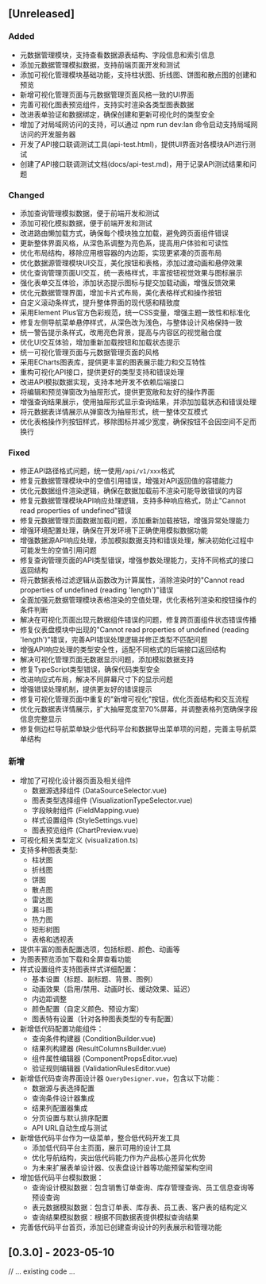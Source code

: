 ## [Unreleased]

### Added
- 元数据管理模块，支持查看数据源表结构、字段信息和索引信息
- 添加元数据管理模拟数据，支持前端页面开发和测试
- 添加可视化管理模块基础功能，支持柱状图、折线图、饼图和散点图的创建和预览
- 新增可视化管理页面与元数据管理页面风格一致的UI界面
- 完善可视化图表预览组件，支持实时渲染各类型图表数据
- 改进表单验证和数据绑定，确保创建和更新可视化时的类型安全
- 增加了对局域网访问的支持，可以通过 npm run dev:lan 命令启动支持局域网访问的开发服务器
- 开发了API接口联调测试工具(api-test.html)，提供UI界面对各模块API进行测试
- 创建了API接口联调测试文档(docs/api-test.md)，用于记录API测试结果和问题

### Changed
- 添加查询管理模拟数据，便于前端开发和测试
- 添加可视化模拟数据，便于前端开发和测试
- 改进路由懒加载方式，确保每个模块独立加载，避免跨页面组件错误
- 更新整体界面风格，从深色系调整为亮色系，提高用户体验和可读性
- 优化布局结构，移除应用根容器的内边距，实现更紧凑的页面布局
- 优化数据源管理模块UI交互，美化按钮和表格，添加过渡动画和悬停效果
- 优化查询管理页面UI交互，统一表格样式，丰富按钮视觉效果与图标展示
- 强化表单交互体验，添加状态提示图标与提交加载动画，增强反馈效果
- 优化元数据管理界面，增加卡片式布局，美化表格样式和操作按钮
- 自定义滚动条样式，提升整体界面的现代感和精致度
- 采用Element Plus官方色彩规范，统一CSS变量，增强主题一致性和标准化
- 修复左侧导航菜单悬停样式，从深色改为浅色，与整体设计风格保持一致
- 统一警告提示条样式，改用亮色背景，提高与内容区的视觉融合度
- 优化UI交互体验，增加重新加载按钮和加载状态提示
- 统一可视化管理页面与元数据管理页面的风格
- 采用ECharts图表库，提供更丰富的图表展示能力和交互特性
- 重构可视化API接口，提供更好的类型支持和错误处理
- 改进API模拟数据实现，支持本地开发不依赖后端接口
- 将编辑和预览弹窗改为抽屉形式，提供更宽敞和友好的操作界面
- 增强查询结果展示，使用抽屉形式显示查询结果，并添加加载状态和错误处理
- 将元数据表详情展示从弹窗改为抽屉形式，统一整体交互模式
- 优化表格操作列按钮样式，移除图标并减少宽度，确保按钮不会因空间不足而换行

### Fixed
- 修正API路径格式问题，统一使用`/api/v1/xxx`格式 
- 修复元数据管理模块中的空值引用错误，增强对API返回值的容错能力
- 优化元数据组件渲染逻辑，确保在数据加载前不渲染可能导致错误的内容
- 修复元数据管理模块API响应处理逻辑，支持多种响应格式，防止"Cannot read properties of undefined"错误
- 修复元数据管理页面数据加载问题，添加重新加载按钮，增强异常处理能力
- 增强环境配置处理，确保在开发环境下正确使用模拟数据功能
- 增强数据源API响应处理，添加模拟数据支持和错误处理，解决初始化过程中可能发生的空值引用问题
- 修复查询管理页面的API类型错误，增强参数处理能力，支持不同格式的接口返回结构
- 将元数据表格过滤逻辑从函数改为计算属性，消除渲染时的"Cannot read properties of undefined (reading 'length')"错误
- 全面加强元数据管理模块表格渲染的空值处理，优化表格列渲染和按钮操作的条件判断 
- 解决在可视化页面出现元数据组件错误的问题，修复跨页面组件状态错误传播 
- 修复仪表盘模块中出现的"Cannot read properties of undefined (reading 'length')"错误，完善API错误处理逻辑并修正类型不匹配问题 
- 增强API响应处理的类型安全性，适配不同格式的后端接口返回结构 
- 解决可视化管理页面无数据显示问题，添加模拟数据支持
- 修复TypeScript类型错误，确保代码类型安全
- 改进响应式布局，解决不同屏幕尺寸下的显示问题
- 增强错误处理机制，提供更友好的错误提示
- 修复可视化管理页面中重复的"新增可视化"按钮，优化页面结构和交互流程
- 优化元数据表详情展示，扩大抽屉宽度至70%屏幕，并调整表格列宽确保字段信息完整显示
- 修复侧边栏导航菜单缺少低代码平台和数据导出菜单项的问题，完善主导航菜单结构

### 新增
- 增加了可视化设计器页面及相关组件
  - 数据源选择组件 (DataSourceSelector.vue)
  - 图表类型选择组件 (VisualizationTypeSelector.vue)
  - 字段映射组件 (FieldMapping.vue)
  - 样式设置组件 (StyleSettings.vue) 
  - 图表预览组件 (ChartPreview.vue)
- 可视化相关类型定义 (visualization.ts)
- 支持多种图表类型:
  - 柱状图
  - 折线图
  - 饼图 
  - 散点图
  - 雷达图
  - 漏斗图
  - 热力图
  - 矩形树图
  - 表格和透视表
- 提供丰富的图表配置选项，包括标题、颜色、动画等
- 为图表预览添加下载和全屏查看功能
- 样式设置组件支持图表样式详细配置：
  - 基本设置（标题、副标题、背景、图例）
  - 动画效果（启用/禁用、动画时长、缓动效果、延迟）
  - 内边距调整
  - 颜色配置（自定义颜色、预设方案）
  - 图表特有设置（针对各种图表类型的专有配置）
- 新增低代码配置功能组件：
  - 查询条件构建器 (ConditionBuilder.vue)
  - 结果列构建器 (ResultColumnsBuilder.vue)
  - 组件属性编辑器 (ComponentPropsEditor.vue)
  - 验证规则编辑器 (ValidationRulesEditor.vue)
- 新增低代码查询界面设计器 `QueryDesigner.vue`，包含以下功能：
  - 数据源与表选择配置
  - 查询条件设计器集成
  - 结果列配置器集成
  - 分页设置与默认排序配置
  - API URL自动生成与测试
- 新增低代码平台作为一级菜单，整合低代码开发工具
  - 添加低代码平台主页面，展示可用的设计工具
  - 优化导航结构，突出低代码能力作为产品核心差异化优势
  - 为未来扩展表单设计器、仪表盘设计器等功能预留架构空间
- 增加低代码平台模拟数据：
  - 查询设计模拟数据：包含销售订单查询、库存管理查询、员工信息查询等预设查询
  - 表元数据模拟数据：包含订单表、库存表、员工表、客户表的结构定义
  - 查询结果模拟数据：根据不同数据表提供模拟查询结果
- 完善低代码平台首页，添加已创建查询设计的列表展示和管理功能

## [0.3.0] - 2023-05-10

// ... existing code ... 